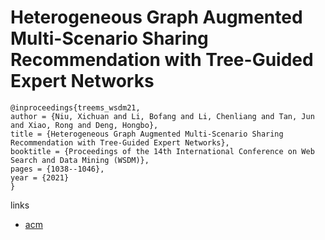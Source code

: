 # Heterogeneous Graph Augmented Multi-Scenario Sharing Recommendation with Tree-Guided Expert Networks

```
@inproceedings{treems_wsdm21,
author = {Niu, Xichuan and Li, Bofang and Li, Chenliang and Tan, Jun and Xiao, Rong and Deng, Hongbo},
title = {Heterogeneous Graph Augmented Multi-Scenario Sharing Recommendation with Tree-Guided Expert Networks},
booktitle = {Proceedings of the 14th International Conference on Web Search and Data Mining (WSDM)},
pages = {1038--1046},
year = {2021}
}
```

links
- [acm](https://dl.acm.org/doi/abs/10.1145/3437963.3441729)
